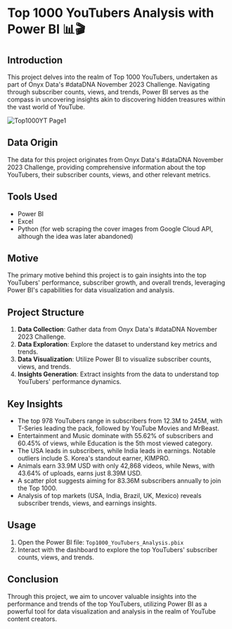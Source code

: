 # Top 1000 YouTubers Analysis with Power BI 📊🎬

## Introduction
This project delves into the realm of Top 1000 YouTubers, undertaken as part of Onyx Data's #dataDNA November 2023 Challenge. Navigating through subscriber counts, views, and trends, Power BI serves as the compass in uncovering insights akin to discovering hidden treasures within the vast world of YouTube.

![Top1000YT Page1](https://github.com/Subham2510/DS-Analytics-Project-Portfolio/assets/91491744/7a662f2a-5116-4095-9cb6-8ddb65977f49)

## Data Origin
The data for this project originates from Onyx Data's #dataDNA November 2023 Challenge, providing comprehensive information about the top YouTubers, their subscriber counts, views, and other relevant metrics.

## Tools Used
- Power BI
- Excel
- Python (for web scraping the cover images from Google Cloud API, although the idea was later abandoned)

## Motive
The primary motive behind this project is to gain insights into the top YouTubers' performance, subscriber growth, and overall trends, leveraging Power BI's capabilities for data visualization and analysis.

## Project Structure
1. **Data Collection**: Gather data from Onyx Data's #dataDNA November 2023 Challenge.
2. **Data Exploration**: Explore the dataset to understand key metrics and trends.
3. **Data Visualization**: Utilize Power BI to visualize subscriber counts, views, and trends.
4. **Insights Generation**: Extract insights from the data to understand top YouTubers' performance dynamics.

## Key Insights
- The top 978 YouTubers range in subscribers from 12.3M to 245M, with T-Series leading the pack, followed by YouTube Movies and MrBeast.
- Entertainment and Music dominate with 55.62% of subscribers and 60.45% of views, while Education is the 5th most viewed category.
- The USA leads in subscribers, while India leads in earnings. Notable outliers include S. Korea's standout earner, KIMPRO.
- Animals earn 33.9M USD with only 42,868 videos, while News, with 43.64% of uploads, earns just 8.39M USD.
- A scatter plot suggests aiming for 83.36M subscribers annually to join the Top 1000.
- Analysis of top markets (USA, India, Brazil, UK, Mexico) reveals subscriber trends, views, and earnings insights.

## Usage
1. Open the Power BI file: `Top1000_YouTubers_Analysis.pbix`
2. Interact with the dashboard to explore the top YouTubers' subscriber counts, views, and trends.

## Conclusion
Through this project, we aim to uncover valuable insights into the performance and trends of the top YouTubers, utilizing Power BI as a powerful tool for data visualization and analysis in the realm of YouTube content creators.
